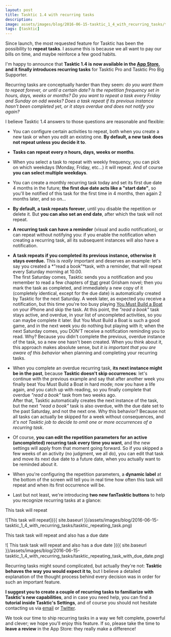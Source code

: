 ```yaml
---
layout: post
title: Tasktic 1.4 with recurring tasks
description:
image: assets/images/blog/2016-06-15-tasktic_1_4_with_recurring_tasks/tasktic_recurring_tasks.jpg
tags: [tasktic]
---
```

Since launch, the most requested feature for Tasktic has been the possibility to **repeat tasks**. I assume this is because we all want to pay our bills on time, and maybe reinforce a few good habits.

I'm happy to announce that **Tasktic 1.4 is now available in the [App Store](https://geo.itunes.apple.com/us/app/tasktic-manage-your-tasks/id1036139076?mt=8&at=1000l3L9&ct=website), and it finally introduces recurring tasks** for Tasktic Pro and Tasktic Pro Big Supporter.

Recurring tasks are conceptually harder than they seem: *do you want them to repeat forever, or until a certain date?* *Is the repetition frequency set in hours, days, weeks or months?* *Do you want to repeat a task every Friday and Sunday on odd weeks?* *Does a task repeat if its previous instance hasn't been completed yet, or it stays overdue and does not notify you again?*

I believe Tasktic 1.4 answers to those questions are reasonable and flexible:

-   You can configure certain activities to repeat, both when you create a new task or when you edit an existing one. **By default, a new task does not repeat unless you decide it to**.

-   **Tasks can repeat every *n* hours, days, weeks or months**.

-   When you select a task to repeat with weekly frequency, you can pick on which weekdays (Monday, Friday, etc...) it will repeat. And of course **you can select multiple weekdays**.

-   You can create a monthly recurring task today and set its first due date 4 months in the future; **the first due date acts like a "start date"**, so you'll be notified of this task for the first time in 4 months, then again 2 months later, and so on...

-   **By default, a task repeats forever**, until you disable the repetition or delete it. But **you can also set an end date**, after which the task will not repeat.

-   **A recurring task can have a reminder** (visual and audio notification), or can repeat without notifying you: if you enable the notification when creating a recurring task, all its subsequent instances will also have a notification.

-   **A task repeats if you completed its previous instance, otherwise it stays overdue.**
    This is *really* important and deserves an example: let's say you created a *"read a book"*task, with a reminder, that will repeat every Saturday morning at 10.00.\
    The first Saturday comes, Tasktic sends you a notification and you remember to read a few chapters of [that](https://geo.itunes.apple.com/us/book/rogue-lawyer/id991450325?mt=11&at=1000l3L9) great Grisham novel; then you mark the task as completed, and immediately a new copy of it (completely identical, except for the due date) is automatically created by Tasktic for the next Saturday.
    A week later, as expected you receive a notification, but this time you're too busy playing [You Must Build a Boat](https://geo.itunes.apple.com/us/app/you-must-build-a-boat/id811397653?mt=8&at=1000l3L9) on your iPhone and skip the task. At this point, the *"read a book"* task stays active, and overdue, in your list of uncompleted activities, so you can maybe complete it later. But You Must Build a Boat is such a good game, and in the next week you do nothing but playing with it; when the next Saturday comes, you DON'T receive a notification reminding you to read.
    Why? Because you didn't complete the previous, overdue instance of the task, so a new one hasn't been created. When you think about it, this approach makes absolute sense, but *it is important that you are aware of this behavior* when planning and completing your recurring tasks.

-   When you complete an overdue recurring task, **its next instance might be in the past**, because **Tasktic doesn't skip occurrences**: let's continue with the previous example and say that after another week you finally beat You Must Build a Boat in hard mode; now you have a life again, and you catch up with reading, so you finally complete that overdue *"read a book"* task from two weeks ago.\
    After that, Tasktic automatically creates the next instance of the task, but the next *"read a book"* task is also overdue, with the due date set to the past Saturday, and not the next one.
    Why this behavior? Because not all tasks can actually be skipped for a week without consequences, and *it's not Tasktic job to decide to omit one or more occurrences of a recurring task*.

-   Of course, **you can edit the repetition parameters for an active (uncompleted) recurring task every time you want**, and the new settings will apply from that moment going forward. So if you skipped a few weeks of an activity (no judgment, we all do), you can edit that task and move its next due date to a future date, when you actually want to be reminded about it.

-   When you're configuring the repetition parameters, a **dynamic label** at the bottom of the screen will tell you in real time how often this task will repeat and when its first occurrence will be.

-   Last but not least, we're introducing **two new fanTasktic buttons** to help you recognize recurring tasks at a glance:

This task will repeat

![This task will repeat]({{ site.baseurl }}/assets/images/blog/2016-06-15-tasktic_1_4_with_recurring_tasks/tasktic_repeating_task.png)

This task task will repeat and also has a due date

![ This task task will repeat and also has a due date ]({{ site.baseurl }}/assets/images/blog/2016-06-15-tasktic_1_4_with_recurring_tasks/tasktic_repeating_task_with_due_date.png)

Recurring tasks might sound complicated, but actually they're not: **Tasktic behaves the way you would expect it to**, but I believe a detailed explanation of the thought process behind every decision was in order for such an important feature.

**I suggest you to create a couple of recurring tasks to familiarize with Tasktic's new capabilities**, and in case you need help, you can find a **tutorial inside Tasktic's Settings**, and of course you should not hesitate contacting us via [email](mailto:tasktic@cdf1982.com) or [Twitter](https://twitter.com/taskticapp).

We took our time to ship recurring tasks in a way we felt complete, powerful and clever; we hope you'll enjoy this feature. If so, please take the time to **leave a review** in the App Store: they really make a difference!